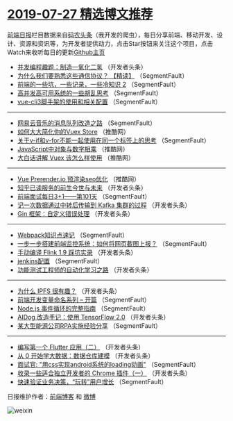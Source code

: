 # [2019-07-27 精选博文推荐](http://hao.caibaojian.com/date/2019/07/27)

[前端日报](http://caibaojian.com/c/news)栏目数据来自[码农头条](http://hao.caibaojian.com/)（我开发的爬虫），每日分享前端、移动开发、设计、资源和资讯等，为开发者提供动力，点击Star按钮来关注这个项目，点击Watch来收听每日的更新[Github主页](https://github.com/kujian/frontendDaily)
* [并发编程趣题：制造一氧化二氢](http://hao.caibaojian.com/119577.html) （开发者头条）
* [为什么我们要熟悉这些通信协议？ 【精读】](http://hao.caibaojian.com/119645.html) （SegmentFault）
* [前端的一些坑，一些记录，一些冷知识 2](http://hao.caibaojian.com/119552.html) （SegmentFault）
* [高并发高可用系统的一些胡乱思考](http://hao.caibaojian.com/119648.html) （SegmentFault）
* [vue-cli3脚手架的使用和相关配置](http://hao.caibaojian.com/119649.html) （SegmentFault）

***
* [网易云音乐的消息队列改造之路](http://hao.caibaojian.com/119650.html) （SegmentFault）
* [如何大大简化你的Vuex Store](http://hao.caibaojian.com/119630.html) （推酷网）
* [关于v-if和v-for不能一起使用在同一个标签上的思考](http://hao.caibaojian.com/119559.html) （SegmentFault）
* [JavaScript中对象与数字相乘](http://hao.caibaojian.com/119631.html) （推酷网）
* [大白话讲解 Vuex 该怎么样使用](http://hao.caibaojian.com/119632.html) （推酷网）

***
* [Vue Prerender.io 预渲染seo优化](http://hao.caibaojian.com/119633.html) （推酷网）
* [知乎已读服务的前生今世与未来](http://hao.caibaojian.com/119599.html) （开发者头条）
* [前端面试每日3+1——第101天](http://hao.caibaojian.com/119563.html) （SegmentFault）
* [记一次数据通过中转后传输到 Kafka 集群的过程](http://hao.caibaojian.com/119619.html) （开发者头条）
* [Gin 框架：自定义错误处理](http://hao.caibaojian.com/119578.html) （开发者头条）

***
* [Webpack知识点速记](http://hao.caibaojian.com/119646.html) （SegmentFault）
* [一步一步搭建前端监控系统：如何将网页截图上报？](http://hao.caibaojian.com/119553.html) （SegmentFault）
* [手动编译 Flink 1.9 踩坑实录](http://hao.caibaojian.com/119602.html) （开发者头条）
* [jenkins配置](http://hao.caibaojian.com/119564.html) （SegmentFault）
* [功能测试工程师的自动化学习之路](http://hao.caibaojian.com/119620.html) （开发者头条）

***
* [为什么 IPFS 很有趣？](http://hao.caibaojian.com/119581.html) （开发者头条）
* [前端开发变量命名系列 &#8211; 开篇](http://hao.caibaojian.com/119647.html) （SegmentFault）
* [Node.js 事件循环的完整指南](http://hao.caibaojian.com/119554.html) （SegmentFault）
* [AIDog 改造手记：使用 TensorFlow 2.0](http://hao.caibaojian.com/119603.html) （开发者头条）
* [某大型能源公司RPA实施经验分享](http://hao.caibaojian.com/119565.html) （SegmentFault）

***
* [编写第一个 Flutter 应用（二）](http://hao.caibaojian.com/119621.html) （开发者头条）
* [从 0 开始学大数据：数据仓库建模](http://hao.caibaojian.com/119583.html) （开发者头条）
* [面试官: &quot;用css实现android系统的loading动画&quot;](http://hao.caibaojian.com/119555.html) （SegmentFault）
* [收录一些适合独立开发者的 Chrome 插件（一）](http://hao.caibaojian.com/119604.html) （开发者头条）
* [快速验证业务决策，“玩转”用户增长](http://hao.caibaojian.com/119566.html) （SegmentFault）

日报维护作者：[前端博客](http://caibaojian.com/) 和 [微博](http://caibaojian.com/go/weibo)

![weixin](https://user-images.githubusercontent.com/3055447/38468989-651132ac-3b80-11e8-8e6b-15122322a9d7.png)